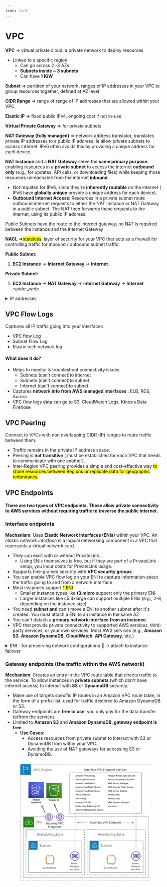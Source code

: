 ```yaml
---
icon: lock
---
```


# VPC

**VPC** ⇒ virtual private cloud, a private network to deploy resources

* Linked to a specific region
  * Can go across 2 -3 AZs
  * **Subnets inside \~ 3 subnets**
  * Can have **1 IGW**

**Subnet** ⇒ partition of your network, ranges of IP addresses in your VPC to group resources together, defined at AZ level

**CIDR Range** ⇒ range of range of IP addresses that are allowed within your VPC

**Elastic IP** ⇒  fixed public IPv4, ongoing cost if not in-use

**Virtual Private Gateway** ⇒ for private subnets

**NAT Gateway (fully managed)** ⇒ network address translator, translates private IP addresses to a public IP address, ie allow private subnets to access Internet. IPv6 often avoids this by providing a unique address for each device.

**NAT Instance** and a **NAT Gateway** serve the **same primary purpose**: enabling resources in a **private subnet** to access the internet **outbound only** (e.g., for updates, API calls, or downloading files) while keeping those resources unreachable from the internet **inbound**.

* Not requited for IPv6, since they're **inherently routable** on the internet ( IPv6 have **globally unique**  provide a unique address for each device).
* **Outbound Internet Access**: Resources in a private subnet route outbound internet requests to either the NAT Instance or NAT Gateway in a public subnet. The NAT then forwards these requests to the internet, using its public IP address.

Public Subnets have the route to the internet gateway, no NAT  is required between the instance and the Internet Gateway

**NACL** ⇒<mark style="background-color:yellow;">stateless</mark>, layer of security for your VPC that acts as a firewall for controlling traffic for inbound / outbound subnet traffic.

**Public Subnet:**

1. **EC2 Instance** → **Internet Gateway** → **Internet**

**Private Subnet:**

1. **EC2 Instance** → **NAT Gateway** → **Internet Gateway** → **Internet** :spider\_web:

<details>

<summary>IP addresses</summary>

Nearly all resources that you launch in your virtual private cloud (VPC) provide you with an IP address for connectivity. The vast majority of resources in your VPC use private IPv4 addresses.

Public IPv4 addresses have the following types:

* **Elastic IP addresses (EIPs)**: Static, public IPv4 addresses provided by Amazon that you can associate with an EC2 instance, elastic network interface, or AWS resource to achieve persistence.
* **EC2 public IPv4 addresses**: Public IPv4 addresses assigned to an EC2 instance by Amazon (if the EC2 instance is launched into a default subnet or if the instance is launched into a subnet that’s been configured to automatically assign a public IPv4 address).
*   Every **IPv6** is AWS is public there is no private range.

    &#x20;**IPv6 addresses are inherently routable** on the internet ( this means that IPv6 has a **globally unique IP address).**  IPv6 access in a private subnet typically involves using **egress-only internet gateways.**

- **BYO IPv4 addresses**: Public IPv4 addresses in the IPv4 address range that you’ve brought to AWS &#x20;

All public IPv4 on AWS are $0.005 per hour ( including Elastic IP)

</details>

## VPC Flow Logs

Captures all IP traffic going into your interfaces

* VPC flow Log
* Subnet Flow Log
* Elastic tech network log

#### What does it do?

* Helps to monitor & troubleshoot connectivity issues
  * Subnets (can’t connect)to internet
  * Subnets (can’t connect)to subnet
  * Internet (can’t connect)to subnet
* Captures **network info from AWS managed interfaces** : ELB, RDS, Aurora
* VPC flow logs data can go to S3, CloudWatch Logs, Kinesis Data Firehose

## VPC Peering

Connect to VPCs with non overlapping CIDR (IP) ranges to route traffic between them.

* Traffic remains in the private IP address space.
* Peering is **not** **transitive** ( must be established for each VPC that needs to communicate with one another).
* Inter-Region VPC peering provides a simple and cost-effective way <mark style="background-color:yellow;">to share resources between Regions or replicate data for geographic redundancy.</mark>

## VPC Endpoints

#### There are two types of VPC endpoints. These allow private connectivity to AWS services without requiring traffic to traverse the public internet.

### **Interface endpoints**

**Mechanism**: Uses **Elastic Network Interfaces (ENIs)** within your VPC. An _elastic network interface_ is a logical networking component in a VPC that represents a virtual network card.

* They can exist with or without PrivateLink.
  * Using ENIs themselves is free, but if they are part of a PrivateLink setup, you incur costs for PrivateLink usage.
* Supports fine-grained security with **VPC security groups**
* You can enable VPC flow log on your ENI to capture information about the traffic going to and from a network interface
* Most instances support <mark style="background-color:yellow;">1 ENI</mark>
  * Smaller instance types like **t3.micro** support only the primary ENI.
  * Larger instances like c5.4xlarge can support multiple ENIs (e.g., 2-8, depending on the instance size)
* You need **subnet and** can't move a ENI to another subnet after it's created. You must attach a ENI to an instance in the same AZ
* You can't detach a **primary network interface from an instance.**
* &#x20;VPC that provide private connectivity to supported AWS services, third-party services, or your own services. Most AWS services (e.g., **Amazon S3**, **Amazon DynamoDB**, **CloudWatch**, **API Gateway**, etc.)

<details>

<summary>ENI - for preserving network configurations <span data-gb-custom-inline data-tag="emoji" data-code="1f9b8">🦸</span> -> attach to instance failover</summary>

#### **Why Use ENI for Failover?**

* **Preserves Network Identity**:
  * The new instance takes over the same IP addresses and Elastic IP (if assigned), so no DNS updates or client-side changes are required.
* **Consistency in Security Rules**:
  * Security group and firewall rules attached to the ENI remain the same, reducing the risk of misconfiguration when a new instance is deployed.
* **Rapid Recovery**:
  * You don't need to recreate the networking configuration—just attach the existing ENI to the new instance.
*   **Support for Stateful Services**:

    * For services relying on a specific IP address or Elastic IP for identification or communication, the ENI ensures continuity.



    If your EC2 instance fails, you can detach the ENI (which already has your network settings like IP addresses, security group rules, and permissions) and attach it to a new instance. This means:

    * **No need to reconfigure network rules** (e.g., allowing TCP but not SMTP).
    * The new instance gets the same IP address and network setup as the failed one.
    * Your service resumes quickly with minimal disruption.
    * We can move traffice from one instanceto another
    * **Bound to AZ**

</details>



### **Gateway endpoints (the traffic within the AWS network)**

**Mechanism**: Creates an entry in the VPC route table that directs traffic to the service. To allow instances in **private subnets** (which don't have internet access) to interact with **S3** or **DynamoDB** securely.

* Make use of targets specific IP routes in an Amazon VPC route table, in the form of a prefix-list, used for traffic destined to Amazon DynamoDB or S3.
* Gateway endpoints are **free to use**; you only pay for the data transfer to/from the services
* Limited to **Amazon S3** and **Amazon DynamoDB, gateway endpoint is free**
  * **Use Cases**:
    * Access resources from private subnet to interact with S3 or DynamoDB from within your VPC.
    * Avoiding the use of NAT gateways for accessing S3 or DynamoDB.

<figure><img src="../../.gitbook/assets/image (3).png" alt=""><figcaption></figcaption></figure>




